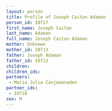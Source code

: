 ```yaml
---
layout: person
title: Profile of Joseph Caitan Adaman
person_id: I0717
first_name: Joseph Caitan
last_name: Adaman
full_name: Joseph Caitan Adaman
mother: Unknown
mother_id: I0713
father: Joseph Adaman
father_id: I0712
children:
children_ids:
partners:
 - Maria Julia Canjemanaden
partner_ids:
 - I0718
sex: M
---
```


